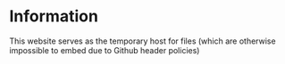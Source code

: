 # Information

This website serves as the temporary host for files (which are otherwise impossible to embed due to Github header policies)
